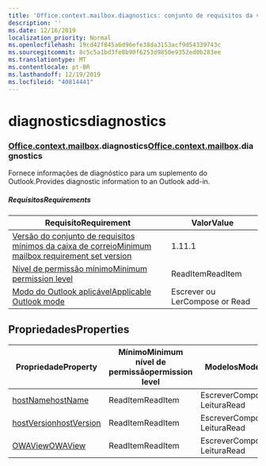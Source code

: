 ```yaml
---
title: 'Office.context.mailbox.diagnostics: conjunto de requisitos da visualização'
description: ''
ms.date: 12/16/2019
localization_priority: Normal
ms.openlocfilehash: 19cd42f845a6d96efe38da3153acf9d54339743c
ms.sourcegitcommit: 8c5c5a1bd3fe8b90f6253d9850e9352ed0b283ee
ms.translationtype: MT
ms.contentlocale: pt-BR
ms.lasthandoff: 12/19/2019
ms.locfileid: "40814441"
---
```

# <a name="diagnostics"></a><span data-ttu-id="59120-102">diagnostics</span><span class="sxs-lookup"><span data-stu-id="59120-102">diagnostics</span></span>

### <a name="officeofficemdcontextofficecontextmdmailboxofficecontextmailboxmddiagnostics"></a><span data-ttu-id="59120-103">[Office](office.md)[.context](office.context.md)[.mailbox](office.context.mailbox.md).diagnostics</span><span class="sxs-lookup"><span data-stu-id="59120-103">[Office](office.md)[.context](office.context.md)[.mailbox](office.context.mailbox.md).diagnostics</span></span>

<span data-ttu-id="59120-104">Fornece informações de diagnóstico para um suplemento do Outlook.</span><span class="sxs-lookup"><span data-stu-id="59120-104">Provides diagnostic information to an Outlook add-in.</span></span>

##### <a name="requirements"></a><span data-ttu-id="59120-105">Requisitos</span><span class="sxs-lookup"><span data-stu-id="59120-105">Requirements</span></span>

|<span data-ttu-id="59120-106">Requisito</span><span class="sxs-lookup"><span data-stu-id="59120-106">Requirement</span></span>| <span data-ttu-id="59120-107">Valor</span><span class="sxs-lookup"><span data-stu-id="59120-107">Value</span></span>|
|---|---|
|[<span data-ttu-id="59120-108">Versão do conjunto de requisitos mínimos da caixa de correio</span><span class="sxs-lookup"><span data-stu-id="59120-108">Minimum mailbox requirement set version</span></span>](../../requirement-sets/outlook-api-requirement-sets.md)| <span data-ttu-id="59120-109">1.1</span><span class="sxs-lookup"><span data-stu-id="59120-109">1.1</span></span>|
|[<span data-ttu-id="59120-110">Nível de permissão mínimo</span><span class="sxs-lookup"><span data-stu-id="59120-110">Minimum permission level</span></span>](/outlook/add-ins/understanding-outlook-add-in-permissions)| <span data-ttu-id="59120-111">ReadItem</span><span class="sxs-lookup"><span data-stu-id="59120-111">ReadItem</span></span>|
|[<span data-ttu-id="59120-112">Modo do Outlook aplicável</span><span class="sxs-lookup"><span data-stu-id="59120-112">Applicable Outlook mode</span></span>](/outlook/add-ins/#extension-points)| <span data-ttu-id="59120-113">Escrever ou Ler</span><span class="sxs-lookup"><span data-stu-id="59120-113">Compose or Read</span></span>|

## <a name="properties"></a><span data-ttu-id="59120-114">Propriedades</span><span class="sxs-lookup"><span data-stu-id="59120-114">Properties</span></span>

| <span data-ttu-id="59120-115">Propriedade</span><span class="sxs-lookup"><span data-stu-id="59120-115">Property</span></span> | <span data-ttu-id="59120-116">Mínimo</span><span class="sxs-lookup"><span data-stu-id="59120-116">Minimum</span></span><br><span data-ttu-id="59120-117">nível de permissão</span><span class="sxs-lookup"><span data-stu-id="59120-117">permission level</span></span> | <span data-ttu-id="59120-118">Modelos</span><span class="sxs-lookup"><span data-stu-id="59120-118">Modes</span></span> | <span data-ttu-id="59120-119">Tipo de retorno</span><span class="sxs-lookup"><span data-stu-id="59120-119">Return type</span></span> | <span data-ttu-id="59120-120">Mínimo</span><span class="sxs-lookup"><span data-stu-id="59120-120">Minimum</span></span><br><span data-ttu-id="59120-121">conjunto de requisitos</span><span class="sxs-lookup"><span data-stu-id="59120-121">requirement set</span></span> |
|---|---|---|---|:---:|
| [<span data-ttu-id="59120-122">hostName</span><span class="sxs-lookup"><span data-stu-id="59120-122">hostName</span></span>](/javascript/api/outlook/office.diagnostics?view=outlook-js-preview#hostname) | <span data-ttu-id="59120-123">ReadItem</span><span class="sxs-lookup"><span data-stu-id="59120-123">ReadItem</span></span> | <span data-ttu-id="59120-124">Escrever</span><span class="sxs-lookup"><span data-stu-id="59120-124">Compose</span></span><br><span data-ttu-id="59120-125">Leitura</span><span class="sxs-lookup"><span data-stu-id="59120-125">Read</span></span> | <span data-ttu-id="59120-126">String</span><span class="sxs-lookup"><span data-stu-id="59120-126">String</span></span> | [<span data-ttu-id="59120-127">1.1</span><span class="sxs-lookup"><span data-stu-id="59120-127">1.1</span></span>](../requirement-set-1.1/outlook-requirement-set-1.1.md) |
| [<span data-ttu-id="59120-128">hostVersion</span><span class="sxs-lookup"><span data-stu-id="59120-128">hostVersion</span></span>](/javascript/api/outlook/office.diagnostics?view=outlook-js-preview#hostversion) | <span data-ttu-id="59120-129">ReadItem</span><span class="sxs-lookup"><span data-stu-id="59120-129">ReadItem</span></span> | <span data-ttu-id="59120-130">Escrever</span><span class="sxs-lookup"><span data-stu-id="59120-130">Compose</span></span><br><span data-ttu-id="59120-131">Leitura</span><span class="sxs-lookup"><span data-stu-id="59120-131">Read</span></span> | <span data-ttu-id="59120-132">String</span><span class="sxs-lookup"><span data-stu-id="59120-132">String</span></span> | [<span data-ttu-id="59120-133">1.1</span><span class="sxs-lookup"><span data-stu-id="59120-133">1.1</span></span>](../requirement-set-1.1/outlook-requirement-set-1.1.md) |
| [<span data-ttu-id="59120-134">OWAView</span><span class="sxs-lookup"><span data-stu-id="59120-134">OWAView</span></span>](/javascript/api/outlook/office.diagnostics?view=outlook-js-preview#owaview) | <span data-ttu-id="59120-135">ReadItem</span><span class="sxs-lookup"><span data-stu-id="59120-135">ReadItem</span></span> | <span data-ttu-id="59120-136">Escrever</span><span class="sxs-lookup"><span data-stu-id="59120-136">Compose</span></span><br><span data-ttu-id="59120-137">Leitura</span><span class="sxs-lookup"><span data-stu-id="59120-137">Read</span></span> | <span data-ttu-id="59120-138">String</span><span class="sxs-lookup"><span data-stu-id="59120-138">String</span></span> | [<span data-ttu-id="59120-139">1.1</span><span class="sxs-lookup"><span data-stu-id="59120-139">1.1</span></span>](../requirement-set-1.1/outlook-requirement-set-1.1.md) |
